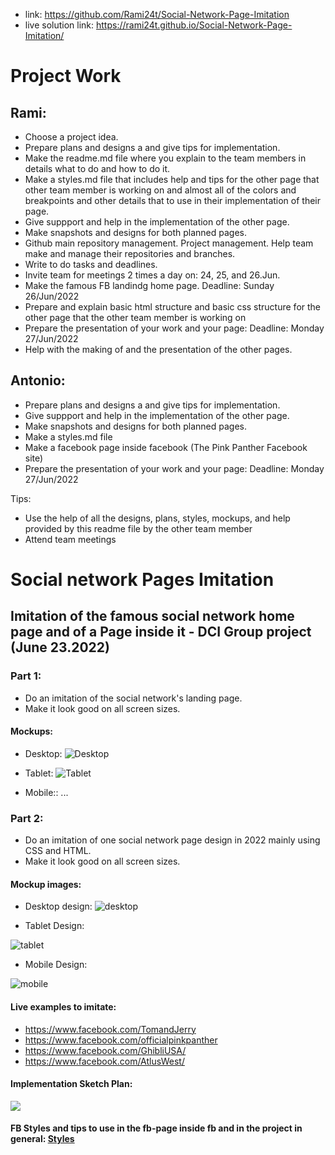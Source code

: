 - link: https://github.com/Rami24t/Social-Network-Page-Imitation
- live solution link: https://rami24t.github.io/Social-Network-Page-Imitation/

# Project Work

## Rami:

- Choose a project idea.
- Prepare plans and designs a and give tips for implementation.
- Make the readme.md file where you explain to the team members in details what to do and how to do it.
- Make a styles.md file that includes help and tips for the other page that other team member is working on and almost all of the colors and breakpoints and other details that to use in their implementation of their page.
- Give suppport and help in the implementation of the other page.
- Make snapshots and designs for both planned pages.
- Github main repository management. Project management. Help team make and manage their repositories and branches.
- Write to do tasks and deadlines.
- Invite team for meetings 2 times a day on: 24, 25, and 26.Jun.
- Make the famous FB landindg home page. Deadline: Sunday 26/Jun/2022
- Prepare and explain basic html structure and basic css structure for the other page that the other team member is working on
- Prepare the presentation of your work and your page: Deadline: Monday 27/Jun/2022
- Help with the making of and the presentation of the other pages.

## Antonio:

- Prepare plans and designs a and give tips for implementation.
- Give suppport and help in the implementation of the other page.
- Make snapshots and designs for both planned pages.
- Make a styles.md file
- Make a facebook page inside facebook (The Pink Panther Facebook site)
- Prepare the presentation of your work and your page: Deadline: Monday 27/Jun/2022

Tips:

- Use the help of all the designs, plans, styles, mockups, and help provided by this readme file by the other team member
- Attend team meetings

# Social network Pages Imitation

## Imitation of the famous social network home page and of a Page inside it - DCI Group project (June 23.2022)

### Part 1:

- Do an imitation of the social network's landing page.
- Make it look good on all screen sizes.

#### Mockups:

- Desktop:
  ![Desktop](Landing%20Page%20Design/Screenshot%202022-06-24%20at%2009-16-34%20Screenshot.png)

- Tablet:
  ![Tablet](Landing%20Page%20Design/Screenshot%202022-06-24%20at%2009-17-09%20Screenshot.png)

- Mobile:: ...

### Part 2:

- Do an imitation of one social network page design in 2022 mainly using CSS and HTML.
- Make it look good on all screen sizes.

#### Mockup images:

- Desktop design:
  ![desktop](./Design%20Page//DesktopDesign.png)

- Tablet Design:

![tablet](./Design%20Page//Tablet%20Design.png)

- Mobile Design:

![mobile](./Design%20Page/Mobile%20Design.png)

#### Live examples to imitate:

- https://www.facebook.com/TomandJerry
- https://www.facebook.com/officialpinkpanther
- https://www.facebook.com/GhibliUSA/
- https://www.facebook.com/AtlusWest/

#### Implementation Sketch Plan:

![](./Design%20Page%20Sketches/DesignSketchIMG1.jpg)

#### FB Styles and tips to use in the fb-page inside fb and in the project in general: <a href="./styles.md"> Styles </a>

